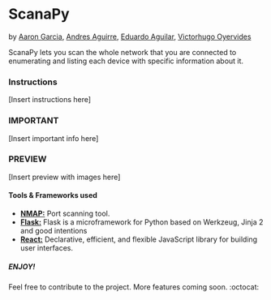 # ScanaPy
by [Aaron Garcia](https://github.com/AaronGarcia97),
   [Andres Aguirre](),
   [Eduardo Aguilar](),
   [Victorhugo Oyervides]()

ScanaPy lets you scan the whole network that you are connected to enumerating
and listing each device with specific information about it.

### Instructions

[Insert instructions here]

### IMPORTANT

[Insert important info here]

### PREVIEW

[Insert preview with images here]

#### Tools & Frameworks used

- [**NMAP:**](https://github.com/nmap/nmap) Port scanning tool.   
- [**Flask:**](http://flask.pocoo.org/) Flask is a microframework for Python based on Werkzeug, Jinja 2 and good intentions    
- [**React:**](https://github.com/facebook/react) Declarative, efficient, and flexible JavaScript library for building user interfaces. 

##### ENJOY!

Feel free to contribute to the project. More features coming soon. :octocat:
